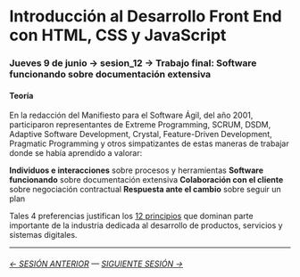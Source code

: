 # Introducción al Desarrollo Front End con HTML, CSS y JavaScript

### Jueves 9 de junio → sesion_12 → Trabajo final: Software funcionando sobre documentación extensiva


#### Teoría

En la redacción del Manifiesto para el Software Ágil, del año 2001, participaron representantes de Extreme Programming, SCRUM, DSDM, Adaptive Software Development, Crystal, Feature-Driven Development, Pragmatic Programming y otros simpatizantes de estas maneras de trabajar donde se había aprendido a valorar:

**Individuos e interacciones** sobre procesos y herramientas
**Software funcionando** sobre documentación extensiva
**Colaboración con el cliente** sobre negociación contractual
**Respuesta ante el cambio** sobre seguir un plan

Tales 4 preferencias justifican los [12 principios](https://agilemanifesto.org/iso/es/principles.html) que dominan parte importante de la industria dedicada al desarrollo de productos, servicios y sistemas digitales.

- - - - - - - 

###### [← SESIÓN ANTERIOR](https://github.com/profesorfaco/front-end/tree/main/sesion_11) — [SIGUIENTE SESIÓN →](https://github.com/profesorfaco/front-end/tree/main/sesion_13)
